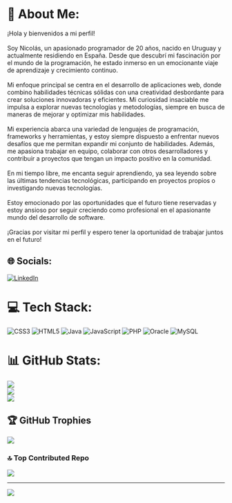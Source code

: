 # 💫 About Me:
¡Hola y bienvenidos a mi perfil!<br><br>Soy Nicolás, un apasionado programador de 20 años, nacido en Uruguay y actualmente residiendo en España. Desde que descubrí mi fascinación por el mundo de la programación, he estado inmerso en un emocionante viaje de aprendizaje y crecimiento continuo.<br><br>Mi enfoque principal se centra en el desarrollo de aplicaciones web, donde combino habilidades técnicas sólidas con una creatividad desbordante para crear soluciones innovadoras y eficientes. Mi curiosidad insaciable me impulsa a explorar nuevas tecnologías y metodologías, siempre en busca de maneras de mejorar y optimizar mis habilidades.<br><br>Mi experiencia abarca una variedad de lenguajes de programación, frameworks y herramientas, y estoy siempre dispuesto a enfrentar nuevos desafíos que me permitan expandir mi conjunto de habilidades. Además, me apasiona trabajar en equipo, colaborar con otros desarrolladores y contribuir a proyectos que tengan un impacto positivo en la comunidad.<br><br>En mi tiempo libre, me encanta seguir aprendiendo, ya sea leyendo sobre las últimas tendencias tecnológicas, participando en proyectos propios o investigando nuevas tecnologías.<br><br>Estoy emocionado por las oportunidades que el futuro tiene reservadas y estoy ansioso por seguir creciendo como profesional en el apasionante mundo del desarrollo de software. <br><br>¡Gracias por visitar mi perfil y espero tener la oportunidad de trabajar juntos en el futuro!


## 🌐 Socials:
[![LinkedIn](https://img.shields.io/badge/LinkedIn-%230077B5.svg?logo=linkedin&logoColor=white)](https://linkedin.com/in/nicoamilivia) 

# 💻 Tech Stack:
![CSS3](https://img.shields.io/badge/css3-%231572B6.svg?style=for-the-badge&logo=css3&logoColor=white) ![HTML5](https://img.shields.io/badge/html5-%23E34F26.svg?style=for-the-badge&logo=html5&logoColor=white) ![Java](https://img.shields.io/badge/java-%23ED8B00.svg?style=for-the-badge&logo=openjdk&logoColor=white) ![JavaScript](https://img.shields.io/badge/javascript-%23323330.svg?style=for-the-badge&logo=javascript&logoColor=%23F7DF1E) ![PHP](https://img.shields.io/badge/php-%23777BB4.svg?style=for-the-badge&logo=php&logoColor=white) ![Oracle](https://img.shields.io/badge/Oracle-F80000?style=for-the-badge&logo=oracle&logoColor=white) ![MySQL](https://img.shields.io/badge/mysql-%2300000f.svg?style=for-the-badge&logo=mysql&logoColor=white)
# 📊 GitHub Stats:
![](https://github-readme-stats.vercel.app/api?username=NicoAmilivia&theme=nightowl&hide_border=false&include_all_commits=false&count_private=false)<br/>
![](https://github-readme-streak-stats.herokuapp.com/?user=NicoAmilivia&theme=nightowl&hide_border=false)<br/>
![](https://github-readme-stats.vercel.app/api/top-langs/?username=NicoAmilivia&theme=nightowl&hide_border=false&include_all_commits=false&count_private=false&layout=compact)

## 🏆 GitHub Trophies
![](https://github-profile-trophy.vercel.app/?username=NicoAmilivia&theme=radical&no-frame=false&no-bg=true&margin-w=4)

### 🔝 Top Contributed Repo
![](https://github-contributor-stats.vercel.app/api?username=NicoAmilivia&limit=5&theme=tokyonight&combine_all_yearly_contributions=true)

---
[![](https://visitcount.itsvg.in/api?id=NicoAmilivia&icon=0&color=1)](https://visitcount.itsvg.in)

<!-- Proudly created with GPRM ( https://gprm.itsvg.in ) -->
